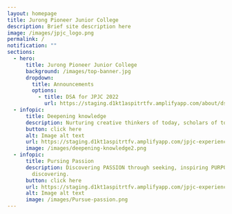 ```yaml
---
layout: homepage
title: Jurong Pioneer Junior College
description: Brief site description here
image: /images/jpjc_logo.png
permalink: /
notification: ""
sections:
  - hero:
      title: Jurong Pioneer Junior College
      background: /images/top-banner.jpg
      dropdown:
        title: Announcements
        options:
          - title: DSA for JPJC 2022
            url: https://staging.d1kt1aspitrtfv.amplifyapp.com/about/dsa-2022/
  - infopic:
      title: Deepening knowledge
      description: Nurturing creative thinkers of today, scholars of tomorrow
      button: click here
      alt: Image alt text
      url: https://staging.d1kt1aspitrtfv.amplifyapp.com/jpjc-experience/total-curriculum-framework/
      image: /images/deepening-knowledge2.png
  - infopic:
      title: Pursing Passion
      description: Discovering PASSION through seeking, inspiring PURPOSE through
        discovering.
      button: click here
      url: https://staging.d1kt1aspitrtfv.amplifyapp.com/jpjc-experience/co-curriculum/
      alt: Image alt text
      image: /images/Pursue-passion.png
---
```

